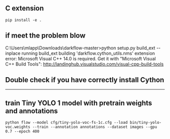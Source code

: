 ## C extension 
`pip install -e .`
## if meet the problem blow 
C:\Users\mlapp\Downloads\darkflow-master>python setup.py build_ext --inplace
running build_ext
building 'darkflow.cython_utils.nms' extension
error: Microsoft Visual C++ 14.0 is required. Get it with "Microsoft Visual C++ Build Tools": http://landinghub.visualstudio.com/visual-cpp-build-tools

## Double check if you have correctly install Cython
---
## train Tiny YOLO 1 model with pretrain weights and annotations 
`python flow --model cfg/tiny-yolo-voc-fs-1c.cfg --load bin/tiny-yolo-voc.weights --train --annotation annotations --dataset images --gpu 0.7 --epoch 400`

